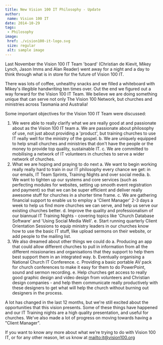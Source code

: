 ```yaml
---
title: New Vision 100 IT Philosophy - Update
author:
 name: Vision 100 IT
date: 2014-10-29
tags:
 - Philosophy
image:
 href: ./vision100-it-logo.svg
 size: regular
 alt: sample image
---
```


Last November the Vision 100 IT Team 'board' (Christian de Kievit, Mikey Lynch, Jason Imms and Alan Reader) went away for a night and a day to think through what is in store for the future of Vision 100 IT.

There was lots of coffee, unhealthy snacks and we filled a whiteboard with Mikey's illegible handwriting ten times over. Out the end we figured out a way forward for the Vision 100 IT Team. We believe we are doing something unique that can serve not only The Vision 100 Network, but churches and ministries across Tasmania and Australia!

Some important objectives for the Vision 100 IT Team were discussed:

1. We were able to really clarify what we are really good at and passionate about as the Vision 100 IT team
 a. We are passionate about philosophy of use, not just about providing a 'product', but training churches to use IT really well for the ministry of the gospel.
 b. We are uniquely equipped to help small churches and ministries that don't have the people or the money to provide top quality, sustainable IT.
 c. We are committed to mobilising a network of IT volunteers in churches to serve a wider network of churches.
2. What we are hoping and praying to do next
 a. We want to begin working really really hard to train in our IT philosophy every chance we get: in our emails, IT Team Sprints, Training Nights and over social media.
 b. We want to tighten up our systems and core services (such as perfecting modules for websites, setting up smooth event registration and payment) so that we can be super efficient and deliver really awesome stuff for churches in a shorter time frame.
 c. We are gathering financial support to enable us to employ a 'Client Manager' 2-3 days a week to help us find more churches we can serve, and help us serve our existing churches better.
 d. Improve the quality and professionalism of our biannual IT Training Nights - covering topics like 'Church Database Software' and 'Using Social Media Well'.
 e. Start running quarterly Client Orientation Sessions to equip ministry leaders in our churches know how to use the basic IT stuff, like upload sermons on their website, or add people to the mailing list.
3. We also dreamed about other things we could do
 a. Producing an app that could allow different churches to pull in information from all the different missionaries and organisations that they support to help them best support them in an integrated way.
 b. Eventually organising a National Church IT Conference.
 c. Providing a basic portable AV pack for church conferences to make it easy for them to do PowerPoint, sound and sermon recording.
 e. Help churches get access to really good graphic design and video design from volunteers and Christian design companies - and help them communicate really productively with these designers to get what will help the church without burning out designers in the process.

A lot has changed in the last 12 months, but we're still excited about the opportunities that this vision presents. Some of these things have happened and our IT Training nights are a high quality presentation, and useful for churches. We've also made a lot of progress on moving towards having a "Client Manager".

If you want to know any more about what we're trying to do with Vision 100 IT, or for any other reason, let us know at <mailto:it@vision100.org>

